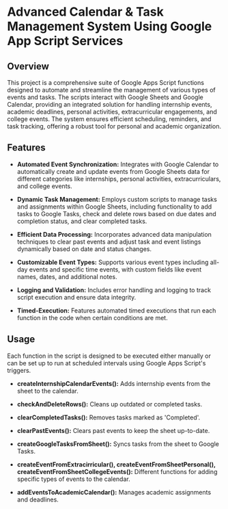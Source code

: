# Advanced Calendar & Task Management System Using Google App Script Services

## Overview
This project is a comprehensive suite of Google Apps Script functions designed to automate and streamline the management of various types of events and tasks. The scripts interact with Google Sheets and Google Calendar, providing an integrated solution for handling internship events, academic deadlines, personal activities, extracurricular engagements, and college events. The system ensures efficient scheduling, reminders, and task tracking, offering a robust tool for personal and academic organization.

## Features
- **Automated Event Synchronization:** Integrates with Google Calendar to automatically create and update events from Google Sheets data for different categories like internships, personal activities, extracurriculars, and college events.

- **Dynamic Task Management:** Employs custom scripts to manage tasks and assignments within Google Sheets, including functionality to add tasks to Google Tasks, check and delete rows based on due dates and completion status, and clear completed tasks.

- **Efficient Data Processing:** Incorporates advanced data manipulation techniques to clear past events and adjust task and event listings dynamically based on date and status changes.

- **Customizable Event Types:** Supports various event types including all-day events and specific time events, with custom fields like event names, dates, and additional notes.

- **Logging and Validation:** Includes error handling and logging to track script execution and ensure data integrity.

- **Timed-Execution:** Features automated timed executions that run each function in the code when certain conditions are met.

## Usage
Each function in the script is designed to be executed either manually or can be set up to run at scheduled intervals using Google Apps Script's triggers.

- **createInternshipCalendarEvents():** Adds internship events from the sheet to the calendar.

- **checkAndDeleteRows():** Cleans up outdated or completed tasks.

- **clearCompletedTasks():** Removes tasks marked as 'Completed'.

- **clearPastEvents():** Clears past events to keep the sheet up-to-date.

- **createGoogleTasksFromSheet():** Syncs tasks from the sheet to Google Tasks.

- **createEventFromExtracirricular(), createEventFromSheetPersonal(), createEventFromSheetCollegeEvents():** Different functions for adding specific types of events to the calendar.

- **addEventsToAcademicCalendar():** Manages academic assignments and deadlines.
